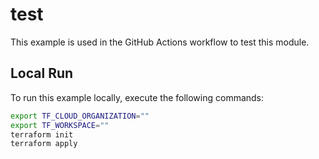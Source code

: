 # test

This example is used in the GitHub Actions workflow to test this module.

## Local Run

To run this example locally, execute the following commands:

```sh
export TF_CLOUD_ORGANIZATION=""
export TF_WORKSPACE=""
terraform init
terraform apply
```
